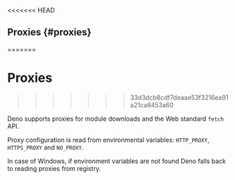 <<<<<<< HEAD
## Proxies {#proxies}
=======
# Proxies
>>>>>>> 33d3dcb8cdf7deaae53f3216ea91a21ca8453a60

Deno supports proxies for module downloads and the Web standard `fetch` API.

Proxy configuration is read from environmental variables: `HTTP_PROXY`,
`HTTPS_PROXY` and `NO_PROXY`.

In case of Windows, if environment variables are not found Deno falls back to
reading proxies from registry.
